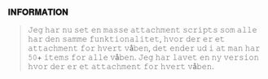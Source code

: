 ### 𝐈𝐍𝐅𝐎𝐑𝐌𝐀𝐓𝐈𝐎𝐍
> 𝙹𝚎𝚐 𝚑𝚊𝚛 𝚗𝚞 𝚜𝚎𝚝 𝚎𝚗 𝚖𝚊𝚜𝚜𝚎 𝚊𝚝𝚝𝚊𝚌𝚑𝚖𝚎𝚗𝚝 𝚜𝚌𝚛𝚒𝚙𝚝𝚜 𝚜𝚘𝚖 𝚊𝚕𝚕𝚎 𝚑𝚊𝚛 𝚍𝚎𝚗 𝚜𝚊𝚖𝚖𝚎 𝚏𝚞𝚗𝚔𝚝𝚒𝚘𝚗𝚊𝚕𝚒𝚝𝚎𝚝, 𝚑𝚟𝚘𝚛 𝚍𝚎𝚛 𝚎𝚛 𝚎𝚝 𝚊𝚝𝚝𝚊𝚌𝚑𝚖𝚎𝚗𝚝 𝚏𝚘𝚛 𝚑𝚟𝚎𝚛𝚝 𝚟å𝚋𝚎𝚗, 𝚍𝚎𝚝 𝚎𝚗𝚍𝚎𝚛 𝚞𝚍 𝚒 𝚊𝚝 𝚖𝚊𝚗 𝚑𝚊𝚛 𝟻𝟶+ 𝚒𝚝𝚎𝚖𝚜 𝚏𝚘𝚛 𝚊𝚕𝚕𝚎 𝚟å𝚋𝚎𝚗. 𝙹𝚎𝚐 𝚑𝚊𝚛 𝚕𝚊𝚟𝚎𝚝 𝚎𝚗 𝚗𝚢 𝚟𝚎𝚛𝚜𝚒𝚘𝚗 𝚑𝚟𝚘𝚛 𝚍𝚎𝚛 𝚎𝚛 𝚎𝚝 𝚊𝚝𝚝𝚊𝚌𝚑𝚖𝚎𝚗𝚝 𝚏𝚘𝚛 𝚑𝚟𝚎𝚛𝚝 𝚟å𝚋𝚎𝚗.
